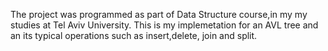 The project was programmed as part of Data Structure course,in my my studies at Tel Aviv University.
This is my implemetation for an AVL tree and an its typical operations such as insert,delete, join and split.
